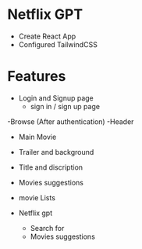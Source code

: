 # Netflix GPT

- Create React App
- Configured TailwindCSS


# Features

- Login and Signup page
  - sign in / sign up page

-Browse (After authentication)
   -Header
   - Main Movie
   - Trailer and background 
   - Title and discription 
   - Movies suggestions
   - movie Lists 


- Netflix gpt 
   - Search for 
   - Movies suggestions
   